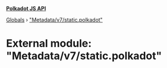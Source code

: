 **[Polkadot JS API](../README.md)**

[Globals](../globals.md) › ["Metadata/v7/static.polkadot"](_metadata_v7_static_polkadot_.md)

# External module: "Metadata/v7/static.polkadot"